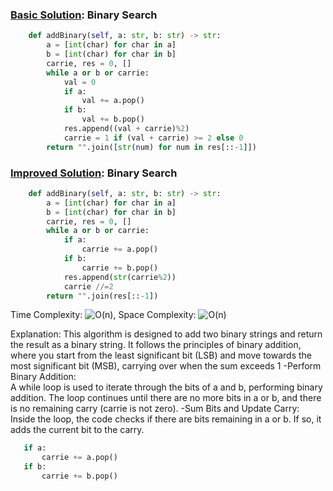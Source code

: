 ### [Basic Solution](/Binary/FirstBadVersion/basic_sol.py): Binary Search

```python
    def addBinary(self, a: str, b: str) -> str:
        a = [int(char) for char in a]
        b = [int(char) for char in b]
        carrie, res = 0, []
        while a or b or carrie: 
            val = 0 
            if a:
                val += a.pop()
            if b:
                val += b.pop()
            res.append((val + carrie)%2)
            carrie = 1 if (val + carrie) >= 2 else 0
        return "".join([str(num) for num in res[::-1]])
```

### [Improved Solution](/Binary/FirstBadVersion/basic_sol.py): Binary Search

```python
    def addBinary(self, a: str, b: str) -> str:
        a = [int(char) for char in a]
        b = [int(char) for char in b]
        carrie, res = 0, []
        while a or b or carrie: 
            if a:
                carrie += a.pop()
            if b:
                carrie += b.pop()
            res.append(str(carrie%2))
            carrie //=2
        return "".join(res[::-1])
```

Time Complexity: ![O(n)](<https://latex.codecogs.com/svg.image?\inline&space;O(log_n)>), Space Complexity: ![O(n)](<https://latex.codecogs.com/svg.image?\inline&space;O(1)>)

Explanation: This algorithm is designed to add two binary strings and return the result as a binary string. It follows the principles of binary addition, where you start from the least significant bit (LSB) and move towards the most significant bit (MSB), carrying over when the sum exceeds 1
-Perform Binary Addition: </br>
 A while loop is used to iterate through the bits of a and b, performing binary addition.
 The loop continues until there are no more bits in a or b, and there is no remaining carry (carrie is not zero).
-Sum Bits and Update Carry: </br>
 Inside the loop, the code checks if there are bits remaining in a or b. If so, it adds the current bit to the carry.
 ```python
    if a:
        carrie += a.pop()
    if b:
        carrie += b.pop()
 ```